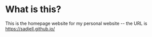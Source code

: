 # What is this?

This is the homepage website for my personal website -- the URL is https://sadjell.github.io/
